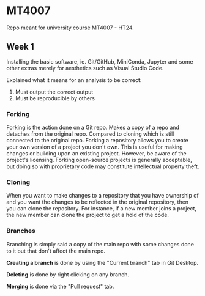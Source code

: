 # MT4007
Repo meant for university course MT4007 - HT24. 

## Week 1
Installing the basic software, ie. Git/GitHub, MiniConda, Jupyter and some other extras merely for aesthetics such as Visual Studio Code. 

Explained what it means for an analysis to be correct:
1. Must output the correct output
2. Must be reproducible by others

### Forking
Forking is the action done on a Git repo. Makes a copy of a repo and detaches from the original repo. Compared to cloning which is still connected to the original repo. Forking a repository allows you to create your own version of a project you don't own. This is useful for making changes or building upon an existing project. However, be aware of the project's licensing. Forking open-source projects is generally acceptable, but doing so with proprietary code may constitute intellectual property theft.

### Cloning
When you want to make changes to a repository that you have ownership of and you want the changes to be reflected in the original repository, then you can clone the repository. For instance, if a new member joins a project, the new member can clone the project to get a hold of the code.

### Branches
Branching is simply said a copy of the main repo with some changes done to it but that don't affect the main repo.

**Creating a branch** is done by using the "Current branch" tab in Git Desktop.

**Deleting** is done by right clicking on any branch. 

**Merging** is done via the "Pull request" tab. 
